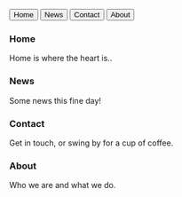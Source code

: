 <html>
<style>
 link rel="stylesheet" href="tabs.css">
</style>
<script>
function openPage(pageName, elmnt, color) {
  var i, tabcontent, tablinks;
  tabcontent = document.getElementsByClassName("tabcontent");
  for (i = 0; i < tabcontent.length; i++) {
    tabcontent[i].style.display = "none";
  }
  
  tablinks = document.getElementsByClassName("tablink");
  for (i = 0; i < tablinks.length; i++) {
    tablinks[i].style.backgroundColor = "";
  }
  document.getElementById(pageName).style.display = "block";

  elmnt.style.backgroundColor = color;
  }
  window.onload = function() {
    
    document.getElementById("defaultOpen").click();
  };
</script>


<button class="tablink" onclick="openPage('Home', this, 'red')" id="defaultOpen">Home</button>
<button class="tablink" onclick="openPage('News', this, 'green')">News</button>
<button class="tablink" onclick="openPage('Contact', this, 'blue')">Contact</button>
<button class="tablink" onclick="openPage('About', this, 'orange')">About</button>

<div id="Home" class="tabcontent">
  <h3>Home</h3>
  <p>Home is where the heart is..</p>
</div>

<div id="News" class="tabcontent">
  <h3>News</h3>
  <p>Some news this fine day!</p>
</div>

<div id="Contact" class="tabcontent">
  <h3>Contact</h3>
  <p>Get in touch, or swing by for a cup of coffee.</p>
</div>

<div id="About" class="tabcontent">
  <h3>About</h3>
  <p>Who we are and what we do.</p>
</div> 
</html>
